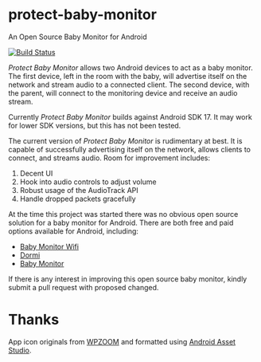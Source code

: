 # protect-baby-monitor
An Open Source Baby Monitor for Android

[![Build Status](https://travis-ci.org/brarcher/protect-baby-monitor.svg?branch=master)](https://travis-ci.org/brarcher/protect-baby-monitor)

_Protect Baby Monitor_ allows two Android devices to act as a baby monitor. The first device,
left in the room with the baby, will advertise itself on the network and stream audio
to a connected client. The second device, with the parent, will connect to the monitoring
device and receive an audio stream.

Currently _Protect Baby Monitor_ builds against Android SDK 17. It may work for
lower SDK versions, but this has not been tested.

The current version of _Protect Baby Monitor_ is rudimentary at best. It is capable
of successfully advertising itself on the network, allows clients to connect,
and streams audio. Room for improvement includes:

1. Decent UI
2. Hook into audio controls to adjust volume
3. Robust usage of the AudioTrack API
4. Handle dropped packets gracefully

At the time this project was started there was no obvious open source solution for a
baby monitor for Android. There are both free and paid options available for Android,
including:

- [Baby Monitor Wifi](https://play.google.com/store/apps/details?id=com.bluechillie.babyphone)
- [Dormi](https://play.google.com/store/apps/details?id=com.sleekbit.dormi)
- [Baby Monitor](https://play.google.com/store/apps/details?id=dk.mvainformatics.android.babymonitor)

If there is any interest in improving this open source baby monitor, kindly submit a pull request with
proposed changed.


# Thanks

App icon originals from [WPZOOM](http://www.wpzoom.com/wpzoom/new-freebie-wpzoom-developer-icon-set-154-free-icons)
and formatted using [Android Asset Studio](https://romannurik.github.io/AndroidAssetStudio/index.html).
